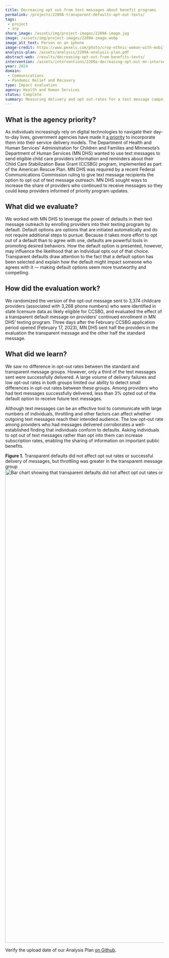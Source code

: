 ```yaml
---
title: Decreasing opt out from text messages about benefit programs
permalink: /projects/2209A-transparent-defaults-opt-out-texts/
tags: 
 - project
 - arp
share_image: /assets/img/project-images/2209A-image.jpg
image: /assets/img/project-images/2209A-image.webp 
image_alt_text: Person on an iphone
image-credit: https://www.pexels.com/photo/crop-ethnic-woman-with-mobile-phone-5838215/
analysis-plan: /assets/analysis/2209A-analysis-plan.pdf
abstract-web: /results/decreasing-opt-out-from-benefits-texts/
intervention: /assets/interventions/2209a-decreasing-opt-out-mn-intervention-pack.pdf
year: 2024  
domain:
 - Communications
 - Pandemic Relief and Recovery
type: Impact evaluation
agency: Health and Human Services
status: Complete
summary: Measuring delivery and opt out-rates for a text message campaign with a state partner 
---
```

## What is the agency priority?
As individuals increasingly rely on digital technologies to navigate their day-to-day lives, government agencies have made it <a class="usa-link usa-link--external" href="https://www.govinfo.gov/content/pkg/DCPD-202101050/pdf/DCPD-202101050.pdf">a priority</a> to incorporate them into their service delivery models. The Department of Health and Human Services’ Administration for Children and Families and Minnesota’s Department of Human Services (MN DHS) wanted to use text messages to send eligible child care providers information and reminders about their Child Care Stabilization Base Grant (CCSBG) program, implemented as part of the American Rescue Plan. MN DHS was required by a recent Federal Communications Commission ruling to give text message recipients the option to opt out of text message outreach. MN DHS sought ways to increase the share of providers who continued to receive messages so they could keep providers informed of priority program updates.

## What did we evaluate?
We worked with MN DHS to leverage the power of defaults in their text message outreach by enrolling providers into their texting program by default. Default options are options that are initiated automatically and do not require additional steps to pursue. Because it takes more effort to opt out of a default than to agree with one, defaults are powerful tools in promoting desired behaviors. How the default option is presented, however, may influence the likelihood that an individual opts out of that choice. Transparent defaults draw attention to the fact that a default option has been selected and explain how the default might impact someone who agrees with it — making default options seem more trustworthy and compelling.

## How did the evaluation work?
We randomized the version of the opt-out message sent to 3,374 childcare providers (associated with 3,268 phone numbers) who were identified in state licensure data as likely eligible for CCSBG, and evaluated the effect of a transparent default message on providers’ continued enrollment in MN DHS’ texting program. Three days after the February CCSBG application period opened (February 17, 2023), MN DHS sent half the providers in the evaluation the transparent message and the other half the standard message. 

## What did we learn?
We saw no difference in opt-out rates between the standard and transparent message groups. However, only a third of the text messages sent were successfully delivered. A large volume of delivery failures and low opt-out rates in both groups limited our ability to detect small differences in opt-out rates between these groups. Among providers who had text messages successfully delivered, less than 3% opted out of the default option to receive future text messages.

Although text messages can be an effective tool to communicate with large numbers of individuals, throttling and other factors can affect whether outgoing text messages reach their intended audience. The low opt-out rate among providers who had messages delivered corroborates a well-established finding that individuals conform to defaults. Asking individuals to opt out of text messages rather than opt into them can increase subscription rates, enabling the sharing of information on important public benefits.

<b>Figure 1.</b> Transparent defaults did not affect opt out rates or successful delivery of messages, but throttling was greater in the transparent message group
<img src="{{ '/assets/img/project-images/2209a-fig-1.svg' | prepend: site.baseurl }}" alt="Bar chart showing that transparent defaults did not affect opt out rates or successful delivery of messages, but throttling was greater in the transparent message group" width="1500">

Verify the upload date of our Analysis Plan <a class="usa-link usa-link--external" href="https://github.com/gsa-oes/office-of-evaluation-sciences/commits/master/assets/analysis/2209A-analysis-plan.pdf">on Github</a>.
